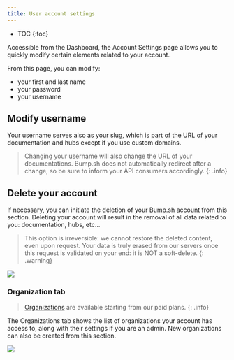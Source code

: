 ```yaml
---
title: User account settings
---
```


- TOC
{:toc}

Accessible from the Dashboard, the Account Settings page allows you to quickly modify certain elements related to your account.

From this page, you can modify:

- your first and last name
- your password
- your username

## Modify username

Your username serves also as your slug, which is part of the URL of your documentation and hubs except if you use custom domains.

> Changing your username will also change the URL of your documentations. Bump.sh does not automatically redirect after a change, so be sure to inform your API consumers accordingly.
{: .info}

## Delete your account

If necessary, you can initiate the deletion of your Bump.sh account from this section. Deleting your account will result in the removal of all data related to you: documentation, hubs, etc...

> This option is irreversible: we cannot restore the deleted content, even upon request.
> Your data is truly erased from our servers once this request is validated on your end: it is NOT a soft-delete.
{: .warning}

![](/images/help/account-settings.png)

### Organization tab

> [Organizations](/help/organizations) are available starting from our paid plans.
{: .info}

The Organizations tab shows the list of organizations your account has access to, along with their settings if you are an admin. New organizations can also be created from this section.

![](/images/help/organization-settings.png)
